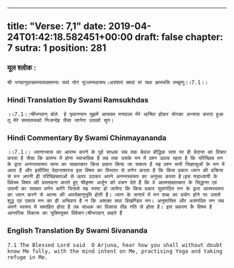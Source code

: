 
---
title: "Verse: 7,1"
date: 2019-04-24T01:42:18.582451+00:00
draft: false
chapter: 7
sutra: 1
position: 281
---
### मूल श्लोक :
```
श्री भगवानुवाचमय्यासक्तमनाः पार्थ योगं युञ्जन्मदाश्रयः।असंशयं समग्रं मां यथा ज्ञास्यसि तच्छृणु।।7.1।।

```

### Hindi Translation By Swami Ramsukhdas
```
।।7.1।।श्रीभगवान् बोले  हे पृथानन्दन मुझमें आसक्त मनवाला मेरे आश्रित होकर योगका अभ्यास करता हुआ तू मेरे समग्ररूपको निःसन्देह जैसा जानेगा उसको सुन।

```

### Hindi Commentary By Swami Chinmayananda
```
।।7.1।। ध्यानाभ्यास का आरम्भ करने के पूर्व साधक जब तक केवल बौद्धिक स्तर पर ही वेदान्त का विचार करता है जैसा कि प्रारम्भ में होना स्वाभाविक है तब तक उसके मन में प्रश्न उठता रहता है कि परिच्छिन्न मन के द्वारा अनन्तस्वरूप सत्य का साक्षात्कार किस प्रकार किया जा सकता है यह प्रश्न सभी जिज्ञासुओं के मन में आता है और इसीलिए वेदान्तशास्त्र इस विषय का विस्तार से वर्णन करता है कि किस प्रकार ध्यान की प्रक्रिया से मन अपनी ही परिच्छिन्नताओं से ऊपर उठकर अपने अनन्तस्वरूप का अनुभव करता है।इस षडाध्यायी के विवेच्य विषय की प्रस्तावना करते हुए श्रीकृष्ण अर्जुन को वचन देते हैं कि वे आत्मसाक्षात्कार के सिद्धान्त एवं उपायों का समग्रत वर्णन करेंगे जिससे यह स्पष्ट हो जायेगा कि किस प्रकार सुसंगठित मन के द्वारा आत्मस्वरूप का ध्यान करने से आत्मा की अपरोक्षानुभूति होती है। ध्यान के सन्दर्भ में मन शब्द का प्रयोग होने पर उससे शुद्ध एवं एकाग्र मन का ही अभिप्राय है न कि अशक्त तथा विखण्डित मन। अनुशासित और असंगठित मन जब अपने स्वरूप में समाहित होता है तब साधक का विकास तीव्र गति से होता है। इस प्रकरण कै विषय है  आन्तरिक विकास का युक्तियुक्त विवेचन।श्रीभगवान् कहते हैं

```

### English Translation By Swami  Sivananda
```
7.1 The Blessed Lord said  O Arjuna, hear how you shall without doubt know Me fully, with the mind intent on Me, practising Yoga and taking refuge in Me.

```

